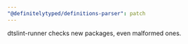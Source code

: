 ```yaml
---
"@definitelytyped/definitions-parser": patch
---
```


dtslint-runner checks new packages, even malformed ones.
